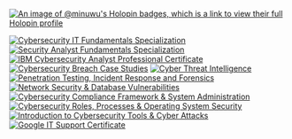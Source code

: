 [![An image of @minuwu's Holopin badges, which is a link to view their full Holopin profile](https://holopin.me/minuwu)](https://holopin.io/@minuwu)

<!--START_SECTION:badges-->
[![Cybersecurity IT Fundamentals Specialization](https://images.credly.com/size/110x110/images/114ee3e0-902b-45df-b9d0-2f72a16386a8/IT_Fund_for_Cyber_Specialist.png)](http://www.credly.com/badges/faa0d4d8-b55d-4aeb-97d8-7f0556f1f8a8 "Cybersecurity IT Fundamentals Specialization")
[![Security Analyst Fundamentals Specialization](https://images.credly.com/size/110x110/images/89fc0e9e-6da5-4146-b277-cd11c313123f/Security_Analyst_Fundamentals_Specialization.png)](http://www.credly.com/badges/c450f707-a9e9-4ce3-bbff-b5894583ecf9 "Security Analyst Fundamentals Specialization")
[![IBM Cybersecurity Analyst Professional Certificate](https://images.credly.com/size/110x110/images/a850079a-75bb-41e1-adae-dedfabcf597c/Professional_Certificate_-_IBM_Cybersecurity_Analyst.png)](http://www.credly.com/badges/fc026553-7359-40fc-b586-4a9c9fb6e1da "IBM Cybersecurity Analyst Professional Certificate")
[![Cybersecurity Breach Case Studies](https://images.credly.com/size/110x110/images/2d57deba-bf1e-4a83-87fa-a154ea0b6d5c/image.png)](http://www.credly.com/badges/b3f8d7a7-ee8b-4808-913d-144afc79f931 "Cybersecurity Breach Case Studies")
[![Cyber Threat Intelligence](https://images.credly.com/size/110x110/images/f3344942-8667-469f-918c-39582c5077ed/image.png)](http://www.credly.com/badges/95d1fc85-814c-44a0-be4b-8dd1f23fc47d "Cyber Threat Intelligence")
[![Penetration Testing, Incident Response and Forensics](https://images.credly.com/size/110x110/images/d2361d38-7e56-4eaf-9592-53b394e1792e/image.png)](http://www.credly.com/badges/505f0a0d-6e9d-4698-a8b6-039a29bb8e35 "Penetration Testing, Incident Response and Forensics")
[![Network Security & Database Vulnerabilities](https://images.credly.com/size/110x110/images/d1763bae-0030-4349-930f-660f948c31fa/image.png)](http://www.credly.com/badges/b3d897fe-7cbc-46cf-83be-d0c29a20cb59 "Network Security & Database Vulnerabilities")
[![Cybersecurity Compliance Framework & System Administration](https://images.credly.com/size/110x110/images/f7fe89b7-3b7d-47ba-afdd-b5d33ea2fdf6/image.png)](http://www.credly.com/badges/7ff8e1ad-bb1e-4569-9893-b704fb38d4c7 "Cybersecurity Compliance Framework & System Administration")
[![Cybersecurity Roles, Processes & Operating System Security](https://images.credly.com/size/110x110/images/c5824700-bc31-4051-a33f-90522a023333/image.png)](http://www.credly.com/badges/c2cec9a6-4d31-4eb6-bd0a-d4fe83436035 "Cybersecurity Roles, Processes & Operating System Security")
[![Introduction to Cybersecurity Tools & Cyber Attacks](https://images.credly.com/size/110x110/images/cf9197c5-bbe4-458b-b42b-6bfbe6ddc2f9/image.png)](http://www.credly.com/badges/30bd0157-ad47-484f-bf63-499b292495fe "Introduction to Cybersecurity Tools & Cyber Attacks")
[![Google IT Support Certificate](https://images.credly.com/size/110x110/images/ae2f5bae-b110-4ea1-8e26-77cf5f76c81e/GCC_badge_IT_Support_1000x1000.png)](http://www.credly.com/badges/7bc2ea8c-28dd-4cb6-8362-c4ad810c7299 "Google IT Support Certificate")
<!--END_SECTION:badges-->
